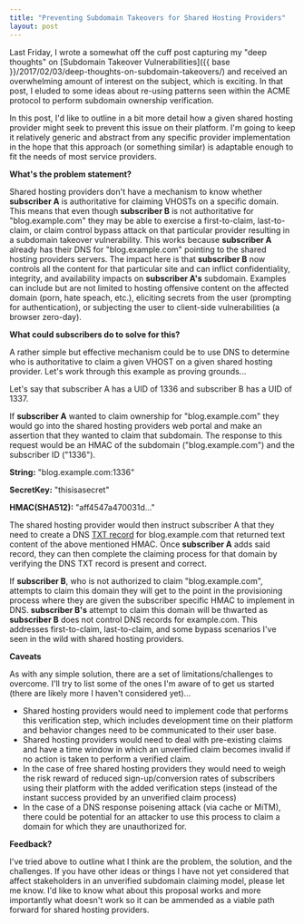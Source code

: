 ```yaml
---
title: "Preventing Subdomain Takeovers for Shared Hosting Providers"
layout: post
---
```


Last Friday, I wrote a somewhat off the cuff post capturing my "deep thoughts" on [Subdomain Takeover Vulnerabilities]({{ base }}/2017/02/03/deep-thoughts-on-subdomain-takeovers/) and received an overwhelming amount of interest on the subject, which is exciting.  In that post, I eluded to some ideas about re-using patterns seen within the ACME protocol to perform subdomain ownership verification.

In this post, I'd like to outline in a bit more detail how a given shared hosting provider might seek to prevent this issue on their platform.  I'm going to keep it relatively generic and abstract from any specific provider implementation in the hope that this approach (or something similar) is adaptable enough to fit the needs of most service providers.

**What's the problem statement?**

Shared hosting providers don't have a mechanism to know whether **subscriber A** is authoritative for claiming VHOSTs on a specific domain.  This means that even though **subscriber B** is not authoritative for "blog.example.com" they may be able to exercise a first-to-claim, last-to-claim, or claim control bypass attack on that particular provider resulting in a subdomain takeover vulnerability.  This works because **subscriber A** already has their DNS for "blog.example.com" pointing to the shared hosting providers servers.  The impact here is that **subscriber B** now controls all the content for that particular site and can inflict confidentiality, integrity, and availability impacts on **subscriber A's** subdomain.  Examples can include but are not limited to hosting offensive content on the affected domain (porn, hate speach, etc.), eliciting secrets from the user (prompting for authentication), or subjecting the user to client-side vulnerabilities (a browser zero-day).

**What could subscribers do to solve for this?**

A rather simple but effective mechanism could be to use DNS to determine who is authoritative to claim a given VHOST on a given shared hosting provider.  Let's work through this example as proving grounds...

Let's say that subscriber A has a UID of 1336 and subscriber B has a UID of 1337.

If **subscriber A** wanted to claim ownership for "blog.example.com" they would go into the shared hosting providers web portal and make an assertion that they wanted to claim that subdomain.  The response to this request would be an HMAC of the subdomain ("blog.example.com") and the subscriber ID ("1336").

**String:** "blog.example.com:1336"

**SecretKey:** "thisisasecret"

**HMAC(SHA512):** "aff4547a470031d..."

The shared hosting provider would then instruct subscriber A that they need to create a DNS [TXT record](https://en.wikipedia.org/wiki/TXT_record) for blog.example.com that returned text content of the above mentioned HMAC.  Once **subscriber A** adds said record, they can then complete the claiming process for that domain by verifying the DNS TXT record is present and correct.

If **subscriber B**, who is not authorized to claim "blog.example.com", attempts to claim this domain they will get to the point in the provisioning process where they are given the subscriber specific HMAC to implement in DNS.  **subscriber B's** attempt to claim this domain will be thwarted as **subscriber B** does not control DNS records for example.com.  This addresses first-to-claim, last-to-claim, and some bypass scenarios I've seen in the wild with shared hosting providers.

**Caveats**

As with any simple solution, there are a set of limitations/challenges to overcome.  I'll try to list some of the ones I'm aware of to get us started (there are likely more I haven't considered yet)...

- Shared hosting providers would need to implement code that performs this verification step, which includes development time on their platform and behavior changes need to be communicated to their user base.
- Shared hosting providers would need to deal with pre-existing claims and have a time window in which an unverified claim becomes invalid if no action is taken to perform a verified claim.
- In the case of free shared hosting providers they would need to weigh the risk reward of reduced sign-up/conversion rates of subscribers using their platform with the added verification steps (instead of the instant success provided by an unverified claim process)
- In the case of a DNS response poisening attack (via cache or MiTM), there could be potential for an attacker to use this process to claim a domain for which they are unauthorized for.

**Feedback?**

I've tried above to outline what I think are the problem, the solution, and the challenges.  If you have other ideas or things I have not yet considered that affect stakeholders in an unverified subdomain claiming model, please let me know.  I'd like to know what about this proposal works and more importantly what doesn't work so it can be ammended as a viable path forward for shared hosting providers.